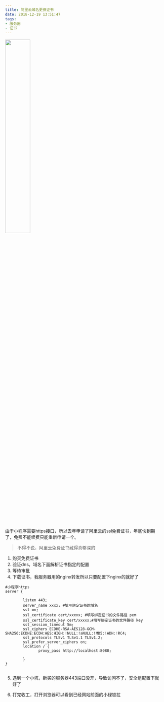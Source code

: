 ```yaml
---
title: 阿里云域名更换证书
date: 2018-12-19 13:51:47
tags: 
- 服务器 
- 证书
---
```


<img src="https://i.loli.net/2018/12/19/5c19df2e6c6d9.png" width="40%" height="40%">

由于小程序需要https接口，所以去年申请了阿里云的ssl免费证书，年底快到期了，免费不能续费只能重新申请一个。

<!--more-->

>  不得不说，阿里云免费证书藏得真够深的

1. 购买免费证书
2. 验证dns，域名下面解析证书指定的配置
3. 等待审批
4. 下载证书，我服务器用的nginx转发所以只要配置下nginx的就好了

```
#小程序https
server {

        listen 443;
        server_name xxxx; #填写绑定证书的域名
        ssl on;
        ssl_certificate cert/xxxxx; #填写绑定证书的文件路径 pem
        ssl_certificate_key cert/xxxxx;#填写绑定证书的文件路径 key
        ssl_session_timeout 5m;
        ssl_ciphers ECDHE-RSA-AES128-GCM-SHA256:ECDHE:ECDH:AES:HIGH:!NULL:!aNULL:!MD5:!ADH:!RC4;
        ssl_protocols TLSv1 TLSv1.1 TLSv1.2;
        ssl_prefer_server_ciphers on;
        location / {
               proxy_pass http://localhost:8080; 
            
        }
}


```
5. 遇到一个小坑，新买的服务器443端口没开，导致访问不了，安全组配置下就好了


6. 打完收工，打开浏览器可以看到已经网站前面的小绿锁拉
